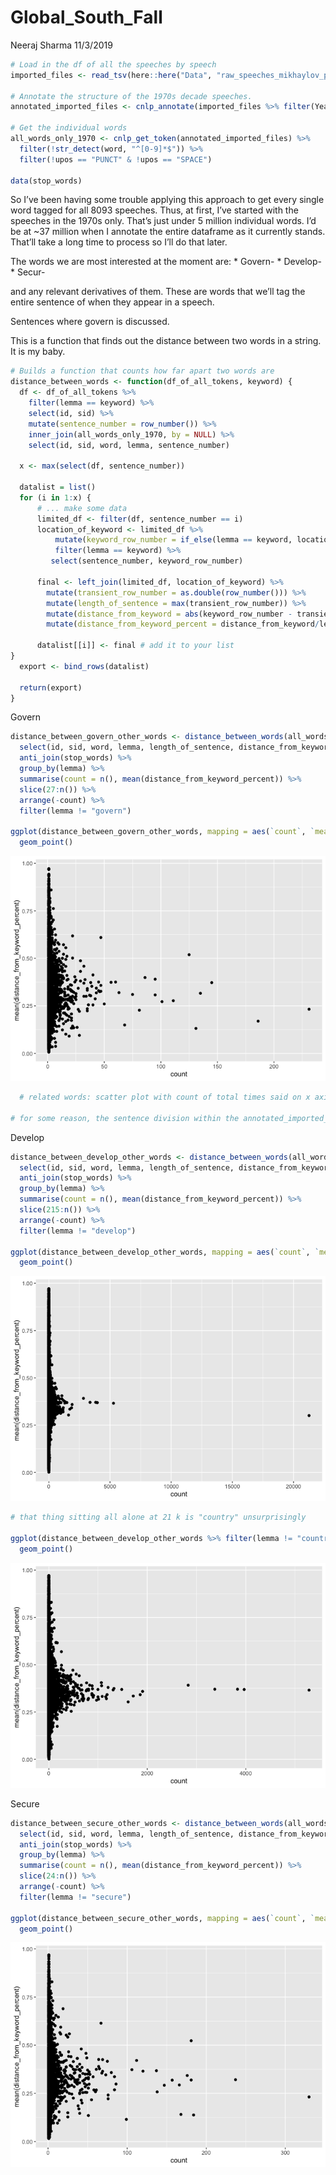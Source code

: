 Global\_South\_Fall
================
Neeraj Sharma
11/3/2019

``` r
# Load in the df of all the speeches by speech
imported_files <- read_tsv(here::here("Data", "raw_speeches_mikhaylov_project.tsv"))

# Annotate the structure of the 1970s decade speeches. 
annotated_imported_files <- cnlp_annotate(imported_files %>% filter(Year %in% (1970:1979)), as_strings = TRUE)

# Get the individual words
all_words_only_1970 <- cnlp_get_token(annotated_imported_files) %>%
  filter(!str_detect(word, "^[0-9]*$")) %>%
  filter(!upos == "PUNCT" & !upos == "SPACE")

data(stop_words)
```

So I’ve been having some trouble applying this approach to get every
single word tagged for all 8093 speeches. Thus, at first, I’ve started
with the speeches in the 1970s only. That’s just under 5 million
individual words. I’d be at ~37 million when I annotate the entire
dataframe as it currently stands. That’ll take a long time to process so
I’ll do that later.

The words we are most interested at the moment are: \* Govern- \*
Develop- \* Secur-

and any relevant derivatives of them. These are words that we’ll tag the
entire sentence of when they appear in a speech.

Sentences where govern is discussed.

This is a function that finds out the distance between two words in a
string. It is my baby.

``` r
# Builds a function that counts how far apart two words are
distance_between_words <- function(df_of_all_tokens, keyword) {
  df <- df_of_all_tokens %>% 
    filter(lemma == keyword) %>%
    select(id, sid) %>%
    mutate(sentence_number = row_number()) %>%
    inner_join(all_words_only_1970, by = NULL) %>%
    select(id, sid, word, lemma, sentence_number)
  
  x <- max(select(df, sentence_number))
  
  datalist = list()
  for (i in 1:x) {
      # ... make some data
      limited_df <- filter(df, sentence_number == i)
      location_of_keyword <- limited_df %>%
          mutate(keyword_row_number = if_else(lemma == keyword, location <- as.double(row_number()), 0)) %>%
          filter(lemma == keyword) %>%
         select(sentence_number, keyword_row_number)
      
      final <- left_join(limited_df, location_of_keyword) %>%
        mutate(transient_row_number = as.double(row_number())) %>%
        mutate(length_of_sentence = max(transient_row_number)) %>%
        mutate(distance_from_keyword = abs(keyword_row_number - transient_row_number)) %>%
        mutate(distance_from_keyword_percent = distance_from_keyword/length_of_sentence)
      
      datalist[[i]] <- final # add it to your list
}
  export <- bind_rows(datalist)

  return(export)
}
```

Govern

``` r
distance_between_govern_other_words <- distance_between_words(all_words_only_1970, "govern") %>%
  select(id, sid, word, lemma, length_of_sentence, distance_from_keyword, distance_from_keyword_percent) %>%
  anti_join(stop_words) %>%
  group_by(lemma) %>%
  summarise(count = n(), mean(distance_from_keyword_percent)) %>%
  slice(27:n()) %>%
  arrange(-count) %>%
  filter(lemma != "govern")

ggplot(distance_between_govern_other_words, mapping = aes(`count`, `mean(distance_from_keyword_percent)`)) +
  geom_point()
```

![](Global_South_fall_files/figure-gfm/unnamed-chunk-4-1.png)<!-- -->

``` r
  # related words: scatter plot with count of total times said on x axis and distance from govern on y axis

# for some reason, the sentence division within the annotated_imported_files object is empty so cnlp_get_sentences returns an empty dataframe. What do I need to configure differently to get a) sentences to be parsed by the cnlp_annotate function up here and b) extract actual sentences and any information at that level.
```

Develop

``` r
distance_between_develop_other_words <- distance_between_words(all_words_only_1970, "develop") %>%
  select(id, sid, word, lemma, length_of_sentence, distance_from_keyword, distance_from_keyword_percent) %>%
  anti_join(stop_words) %>%
  group_by(lemma) %>%
  summarise(count = n(), mean(distance_from_keyword_percent)) %>%
  slice(215:n()) %>%
  arrange(-count) %>%
  filter(lemma != "develop")

ggplot(distance_between_develop_other_words, mapping = aes(`count`, `mean(distance_from_keyword_percent)`)) +
  geom_point()
```

![](Global_South_fall_files/figure-gfm/unnamed-chunk-5-1.png)<!-- -->

``` r
# that thing sitting all alone at 21 k is "country" unsurprisingly

ggplot(distance_between_develop_other_words %>% filter(lemma != "country"), mapping = aes(`count`, `mean(distance_from_keyword_percent)`)) +
  geom_point()
```

![](Global_South_fall_files/figure-gfm/unnamed-chunk-5-2.png)<!-- -->

Secure

``` r
distance_between_secure_other_words <- distance_between_words(all_words_only_1970, "secure") %>%
  select(id, sid, word, lemma, length_of_sentence, distance_from_keyword, distance_from_keyword_percent) %>%
  anti_join(stop_words) %>%
  group_by(lemma) %>%
  summarise(count = n(), mean(distance_from_keyword_percent)) %>%
  slice(24:n()) %>%
  arrange(-count) %>%
  filter(lemma != "secure")

ggplot(distance_between_secure_other_words, mapping = aes(`count`, `mean(distance_from_keyword_percent)`)) +
  geom_point()
```

![](Global_South_fall_files/figure-gfm/unnamed-chunk-6-1.png)<!-- -->
